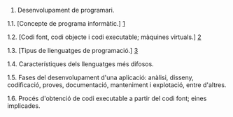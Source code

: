 1. Desenvolupament de programari.

1.1. [Concepte de programa informàtic.] [1]

1.2. [Codi font, codi objecte i codi executable; màquines virtuals.] [2]

1.3. [Tipus de llenguatges de programació.] [3]

1.4. Característiques dels llenguatges més difosos.

1.5. Fases del desenvolupament d'una aplicació: anàlisi, disseny, codificació, proves, documentació, manteniment i explotació, entre d'altres.

1.6. Procés d'obtenció de codi executable a partir del codi font; eines implicades.

[1]: https://github.com/Ezero04/M05UF1/blob/master/programa_informatic.md
[2]: https://github.com/Ezero04/M05UF1/blob/master/codi_font.md
[3]: https://github.com/Ezero04/M05UF1/blob/master/tipus.md
